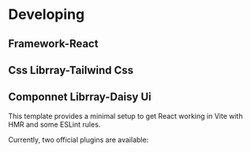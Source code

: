 # Developing
## Framework-React
## Css Librray-Tailwind Css
## Componnet  Librray-Daisy Ui

This template provides a minimal setup to get React working in Vite with HMR and some ESLint rules.

Currently, two official plugins are available:


